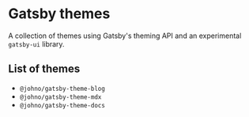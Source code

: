 # Gatsby themes

A collection of themes using Gatsby's theming API and an experimental `gatsby-ui` library.

## List of themes

- `@johno/gatsby-theme-blog`
- `@johno/gatsby-theme-mdx`
- `@johno/gatsby-theme-docs`

